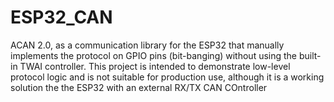 # ESP32_CAN
ACAN 2.0, as a communication library for the ESP32 that manually implements the protocol on GPIO pins (bit-banging) without using the built-in TWAI controller. This project is intended to demonstrate low-level protocol logic and is not suitable for production use, although it is a working solution the the ESP32 with an external RX/TX CAN COntroller
